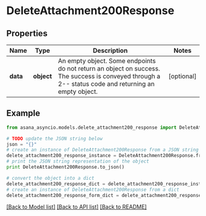# DeleteAttachment200Response


## Properties

Name | Type | Description | Notes
------------ | ------------- | ------------- | -------------
**data** | **object** | An empty object. Some endpoints do not return an object on success. The success is conveyed through a 2-- status code and returning an empty object. | [optional] 

## Example

```python
from asana_asyncio.models.delete_attachment200_response import DeleteAttachment200Response

# TODO update the JSON string below
json = "{}"
# create an instance of DeleteAttachment200Response from a JSON string
delete_attachment200_response_instance = DeleteAttachment200Response.from_json(json)
# print the JSON string representation of the object
print DeleteAttachment200Response.to_json()

# convert the object into a dict
delete_attachment200_response_dict = delete_attachment200_response_instance.to_dict()
# create an instance of DeleteAttachment200Response from a dict
delete_attachment200_response_form_dict = delete_attachment200_response.from_dict(delete_attachment200_response_dict)
```
[[Back to Model list]](../README.md#documentation-for-models) [[Back to API list]](../README.md#documentation-for-api-endpoints) [[Back to README]](../README.md)


